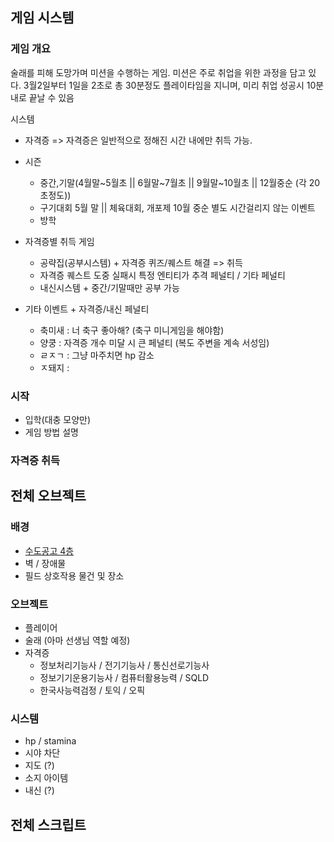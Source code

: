 ## 게임 시스템
### 게임 개요
술래를 피해 도망가며 미션을 수행하는 게임.
미션은 주로 취업을 위한 과정을 담고 있다.
3월2일부터 1일을 2초로 총 30분정도 플레이타임을 지니며, 미리 취업 성공시 10분내로 끝날 수 있음

시스템
- 자격증 => 자격증은 일반적으로 정해진 시간 내에만 취득 가능.    
- 시즌
  - 중간,기말(4월말\~5월초 || 6월말\~7월초 || 9월말\~10월초 || 12월중순 (각 20초정도)) 
  - 구기대회 5월 말 || 체육대회, 개포제 10월 중순 별도 시간걸리지 않는 이벤트
  - 방학
- 자격증별 취득 게임
  - 공략집(공부시스템) + 자격증 퀴즈/퀘스트 해결 => 취득
  - 자격증 퀘스트 도중 실패시 특정 엔티티가 추격 페널티 / 기타 페널티
  - 내신시스템 + 중간/기말때만 공부 가능
  
- 기타 이벤트 + 자격증/내신 페널티
  - 축미새 : 너 축구 좋아해? (축구 미니게임을 해야함)
  - 양쿵 : 자격증 개수 미달 시 큰 페널티 (복도 주변을 계속 서성임)
  - ㄹㅈㄱ : 그냥 마주치면 hp 감소
  - ㅈ돼지 : 


### 시작
- 입학(대충 모양만)
- 게임 방법 설명

### 자격증 취득


## 전체 오브젝트
### 배경
- [수도공고 4층](https://app.gather.town/app/OuAQlhrJnvKdsDCm/is%20it%20right)
- 벽 / 장애물
- 필드 상호작용 물건 및 장소

### 오브젝트
- 플레이어
- 술래 (아마 선생님 역할 예정)
- 자격증
  - 정보처리기능사 / 전기기능사 / 통신선로기능사
  - 정보기기운용기능사 / 컴퓨터활용능력 / SQLD
  - 한국사능력검정 / 토익 / 오픽

### 시스템
- hp / stamina
- 시야 차단
- 지도 (?)
- 소지 아이템
- 내신 (?) 

## 전체 스크립트

